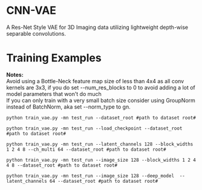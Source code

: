 
# CNN-VAE
A Res-Net Style VAE for 3D Imaging data utilizing lightweight depth-wise separable convolutions. <br>


# Training Examples
<b>Notes:</b><br>
Avoid using a Bottle-Neck feature map size of less than 4x4 as all conv kernels are 3x3, if you do set --num_res_blocks to 0 to avoid adding a lot of model parameters that won't do much <br>
If you can only train with a very small batch size consider using GroupNorm instead of BatchNorm, aka set --norm_type to gn.<br>

```
python train_vae.py -mn test_run --dataset_root #path to dataset root#
```

```
python train_vae.py -mn test_run --load_checkpoint --dataset_root #path to dataset root#
```

```
python train_vae.py -mn test_run --latent_channels 128 --block_widths 1 2 4 8 --ch_multi 64 --dataset_root #path to dataset root#
```


```
python train_vae.py -mn test_run --image_size 128 --block_widths 1 2 4 4 8 --dataset_root #path to dataset root#
```

```
python train_vae.py -mn test_run --image_size 128 --deep_model  --latent_channels 64 --dataset_root #path to dataset root#
```
